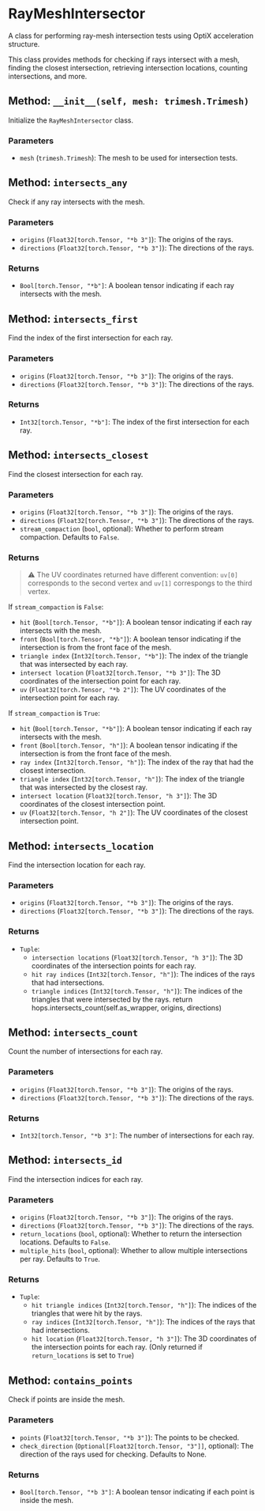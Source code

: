 # RayMeshIntersector

A class for performing ray-mesh intersection tests using OptiX acceleration structure.

This class provides methods for checking if rays intersect with a mesh, finding the closest intersection,
retrieving intersection locations, counting intersections, and more.

## Method: `__init__(self, mesh: trimesh.Trimesh)`

Initialize the `RayMeshIntersector` class.

### Parameters

- `mesh` (`trimesh.Trimesh`): The mesh to be used for intersection tests.

## Method: `intersects_any`

Check if any ray intersects with the mesh.

### Parameters

- `origins` (`Float32[torch.Tensor, "*b 3"]`): The origins of the rays.
- `directions` (`Float32[torch.Tensor, "*b 3"]`): The directions of the rays.

### Returns

- `Bool[torch.Tensor, "*b"]`: A boolean tensor indicating if each ray intersects with the mesh.

## Method: `intersects_first`

Find the index of the first intersection for each ray.

### Parameters

- `origins` (`Float32[torch.Tensor, "*b 3"]`): The origins of the rays.
- `directions` (`Float32[torch.Tensor, "*b 3"]`): The directions of the rays.

### Returns

- `Int32[torch.Tensor, "*b"]`: The index of the first intersection for each ray.

## Method: `intersects_closest`

Find the closest intersection for each ray.

### Parameters

- `origins` (`Float32[torch.Tensor, "*b 3"]`): The origins of the rays.
- `directions` (`Float32[torch.Tensor, "*b 3"]`): The directions of the rays.
- `stream_compaction` (`bool`, optional): Whether to perform stream compaction. Defaults to `False`.

### Returns

> ⚠️ The UV coordinates returned have different convention: `uv[0]` corresponds to the second vertex and `uv[1]` correspongs to the third vertex.

If `stream_compaction` is `False`:
- `hit` (`Bool[torch.Tensor, "*b"]`): A boolean tensor indicating if each ray intersects with the mesh.
- `front` (`Bool[torch.Tensor, "*b"]`): A boolean tensor indicating if the intersection is from the front face of the mesh.
- `triangle index` (`Int32[torch.Tensor, "*b"]`): The index of the triangle that was intersected by each ray.
- `intersect location` (`Float32[torch.Tensor, "*b 3"]`): The 3D coordinates of the intersection point for each ray.
- `uv` (`Float32[torch.Tensor, "*b 2"]`): The UV coordinates of the intersection point for each ray.

If `stream_compaction` is `True`:
- `hit` (`Bool[torch.Tensor, "*b"]`): A boolean tensor indicating if each ray intersects with the mesh.
- `front` (`Bool[torch.Tensor, "h"]`): A boolean tensor indicating if the intersection is from the front face of the mesh.
- `ray index` (`Int32[torch.Tensor, "h"]`): The index of the ray that had the closest intersection.
- `triangle index` (`Int32[torch.Tensor, "h"]`): The index of the triangle that was intersected by the closest ray.
- `intersect location` (`Float32[torch.Tensor, "h 3"]`): The 3D coordinates of the closest intersection point.
- `uv` (`Float32[torch.Tensor, "h 2"]`): The UV coordinates of the closest intersection point.

## Method: `intersects_location`

Find the intersection location for each ray.

### Parameters

- `origins` (`Float32[torch.Tensor, "*b 3"]`): The origins of the rays.
- `directions` (`Float32[torch.Tensor, "*b 3"]`): The directions of the rays.

### Returns

- `Tuple`:
  - `intersection locations` (`Float32[torch.Tensor, "h 3"]`): The 3D coordinates of the intersection points for each ray.
  - `hit ray indices` (`Int32[torch.Tensor, "h"]`): The indices of the rays that had intersections.
  - `triangle indices` (`Int32[torch.Tensor, "h"]`): The indices of the triangles that were intersected by the rays.
 return hops.intersects_count(self.as_wrapper, origins, directions)

## Method: `intersects_count`

Count the number of intersections for each ray.

### Parameters

- `origins` (`Float32[torch.Tensor, "*b 3"]`): The origins of the rays.
- `directions` (`Float32[torch.Tensor, "*b 3"]`): The directions of the rays.

### Returns

- `Int32[torch.Tensor, "*b 3"]`: The number of intersections for each ray.

## Method: `intersects_id`

Find the intersection indices for each ray.

### Parameters

- `origins` (`Float32[torch.Tensor, "*b 3"]`): The origins of the rays.
- `directions` (`Float32[torch.Tensor, "*b 3"]`): The directions of the rays.
- `return_locations` (`bool`, optional): Whether to return the intersection locations. Defaults to `False`.
- `multiple_hits` (`bool`, optional): Whether to allow multiple intersections per ray. Defaults to `True`.

### Returns

- `Tuple`:
  - `hit triangle indices` (`Int32[torch.Tensor, "h"]`): The indices of the triangles that were hit by the rays.
  - `ray indices` (`Int32[torch.Tensor, "h"]`): The indices of the rays that had intersections.
  - `hit location` (`Float32[torch.Tensor, "h 3"]`): The 3D coordinates of the intersection points for each ray.
    (Only returned if `return_locations` is set to `True`)

## Method: `contains_points`

Check if points are inside the mesh.

### Parameters

- `points` (`Float32[torch.Tensor, "*b 3"]`): The points to be checked.
- `check_direction` (`Optional[Float32[torch.Tensor, "3"]]`, optional): The direction of the rays used for checking. Defaults to None.

### Returns

- `Bool[torch.Tensor, "*b 3"]`: A boolean tensor indicating if each point is inside the mesh.

